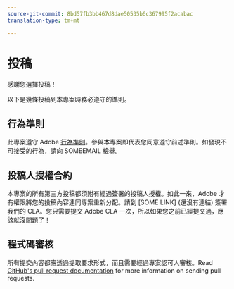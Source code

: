 ```yaml
---
source-git-commit: 8bd57fb3bb467d8dae50535b6c367995f2acabac
translation-type: tm+mt

---
```

# 投稿

感謝您選擇投稿！

以下是幾條投稿到本專案時務必遵守的準則。

## 行為準則

此專案遵守 Adobe [行為準則](https://git.corp.adobe.com/OpenSourceAdvisoryBoard/starter-repo/blob/master/CODE_OF_CONDUCT.md)。參與本專案即代表您同意遵守前述準則。如發現不可接受的行為，請向 SOMEEMAIL 檢舉。

## 投稿人授權合約

本專案的所有第三方投稿都須附有經過簽署的投稿人授權。如此一來，Adobe 才有權限將您的投稿內容連同專案重新分配。請到 [SOME LINK] (還沒有連結) 簽署我們的 CLA。您只需要提交 Adobe CLA 一次，所以如果您之前已經提交過，應該就沒問題了！

## 程式碼審核

所有提交內容都應透過提取要求形式，而且需要經過專案認可人審核。Read [GitHub's pull request documentation](https://help.github.com/articles/about-pull-requests/) for more information on sending pull requests.
